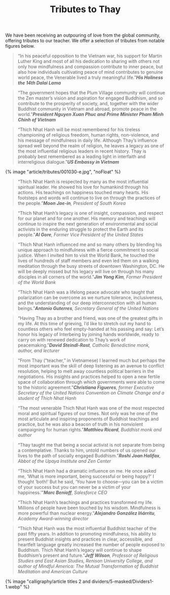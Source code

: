 ﻿---
title: Tributes to Thay
# author: Notable
---

<p class="editors-preface">We have been receiving an outpouring of love from the global community, offering tributes to our teacher. We offer a selection of tributes from notable figures below.</p>

> “In his peaceful opposition to the Vietnam war, his support for Martin Luther King and most of all his dedication to sharing with others not only how mindfulness and compassion contribute to inner peace, but also how individuals cultivating peace of mind contributes to genuine world peace, the Venerable lived a truly meaningful life.”<cite><b>His Holiness the 14th Dalai Lama</b></cite>

> “The government hopes that the Plum Village community will continue the Zen master’s vision and aspiration for engaged Buddhism, and so contribute to the prosperity of society, and, together with the wider Buddhist community in Vietnam and abroad, promote peace in the world.”<cite><b>President Nguyen Xuan Phuc and Prime Minister Pham Minh Chinh of Vietnam</b></cite>

> “Thich Nhat Hanh will be most remembered for his tireless championing of religious freedom, human rights, non-violence, and his message of mindfulness in daily life.  Although Thay’s influence spread well beyond the realm of religion, he leaves a legacy as one of the most influential religious leaders in recent history.  Thay is probably best remembered as a leading light in interfaith and interreligious dialogue.”<cite><b>US Embassy in Vietnam</b></cite>

{% image "article/tributes/001030-e.jpg", "noFloat" %}

> “Thich Nhat Hanh is respected by many as the most influential spiritual leader. He showed his love for humankind through his actions. His teachings on happiness touched many hearts. His footsteps and words will continue to live on through the practices of the people.”<cite><b>Moon Jae-in</b>, President of South Korea</cite>

> “Thich Nhat Hanh’s legacy is one of insight, compassion, and respect for our planet and for one another. His memory and teachings will continue to inspire the next generation of environmental and social activists in the enduring struggle to protect the Earth and its people.”<cite><b>Al Gore</b>, Former Vice President of the United States</cite>

> “Thich Nhat Hanh influenced me and so many others by blending his unique approach to mindfulness with a fierce commitment to social justice. When I invited him to visit the World Bank, he touched the lives of hundreds of staff members and even led them on a walking meditation through the busy streets of downtown Washington, DC.  He will be deeply missed but his legacy will live on through his many disciples in all corners of the world.”<cite><b>Jim Yong Kim</b>, Former President of the World Bank</cite>

> “Thich Nhat Hanh was a lifelong peace advocate who taught that polarization can be overcome as we nurture tolerance, inclusiveness, and the understanding of our deep interconnection with all human beings.”<cite><b>Antonio Guterres</b>, Secretary General of the United Nations</cite>

> “Having Thay as a brother and friend, was one of the greatest gifts in my life. At this time of grieving, I’d like to stretch out my hand to countless others who feel empty-handed at his passing and say: Let’s honor his legacy of Interbeing by joining hands worldwide, ready to carry on with renewed dedication to Thay’s work of peacemaking.”<cite><b>David Steindl-Rast</b>, Catholic Benedictine monk, author, and lecturer</cite>

> “From Thay (“teacher,” in Vietnamese) I learned much but perhaps the most important was the skill of deep listening as an avenue to conflict resolution, helping to melt away countless political barriers in the negotiations. His insights and practices helped to open a new fertile space of collaboration through which governments were able to come to the historic agreement.”<cite><b>Christiana Figueres</b>, former Executive Secretary of the United Nations Convention on Climate Change and a student of Thich Nhat Hanh</cite>

> “The most venerable Thich Nhat Hanh was one of the most respected moral and spiritual figures of our times. Not only was he one of the most articulate and inspiring proponents of Buddhist teachings and practice, but he was also a beacon of truth in his nonviolent campaigning for human rights.”<cite><b>Matthieu Ricard</b>, Buddhist monk and author</cite>

> “Thay taught me that being a social activist is not separate from being a contemplative. Thanks to him, untold numbers of us opened our lives to the path of socially engaged Buddhism.”<cite><b>Roshi Joan Halifax</b>, Abbot of the Upaya Institute and Zen Center</cite>

> “Thich Nhat Hanh had a dramatic influence on me. He once asked me, ‘What is more important, being successful or being happy?’ I thought ‘both!’ But he said, ‘You have to choose—you can be a victim of your success but you can never be a victim of your happiness.’”<cite><b>Marc Benioff</b>, Salesforce CEO</cite>

> “Thich Nhat Hanh’s teachings and practices transformed my life. Millions of people have been touched by his wisdom. Mindfulness is more powerful than nuclear energy.”<cite><b>Alejandro González Iñárritu</b>, Academy Award-winning director</cite>

> “Thich Nhat Hanh was the most influential Buddhist teacher of the past fifty years. In addition to promoting mindfulness, his ability to present Buddhist insights and practices in clear, accessible, and heartfelt language greatly increased the number of people exposed to Buddhism. Thich Nhat Hanh’s legacy will continue to shape Buddhism’s present and future.”<cite><b>Jeff Wilson</b>, Professor of Religious Studies and East Asian Studies, Renison University College, and author of Mindful America: The Mutual Transformation of Buddhist Meditation and American Culture</cite>

{% image "calligraphy/article titles 2 and dividers/5-masked/Dividers1-1.webp" %}
